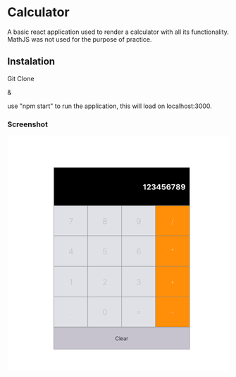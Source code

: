 # Calculator

A basic react application used to render a calculator with all its functionality. MathJS was not used for the purpose of practice.

## Instalation

Git Clone

&

use "npm start" to run the application, this will load on localhost:3000.

### Screenshot

![calulator](https://github.com/brainden/reactcalculator/blob/master/src/photos/calculator.png?raw=true)
